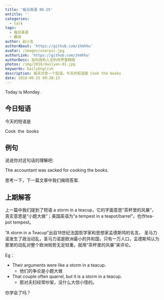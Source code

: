 ```yaml
---
title: '每日英语 06-25'
entitle: ''
categories:
  - talk
tags:
  - 每日英语
  - 翻译
author: 赵小生
authorAbout: 'https://github.com/zhmhhu'
avatar: /images/userpic.jpg
authorLink: 'https://github.com/zhmhhu'
authorDesc: 在科技和人文的世界里翱翔
photos: /img/2018/dailyen-01.jpg
keywords: DailyEnglish
description: 每天分享一个短语，今天的短语是 Cook the books
date: 2018-06-25 09:38:13
---
```


Today is Monday.

## 今日短语

今天的短语是

Cook the books

## 例句

说说你对这句话的理解吧:

The accountant was sacked for cooking the books.

思考一下，下一篇文章中我们揭晓答案.

## 上期解答

上一篇中我们提到了短语 a storm in a teacup，它的字面意思“茶杯里的风暴”，真实意思是“小题大做”；美国英语为“a tempest in a teapot/barrel”，也作tea-pot tempest。

“A storm in a Teacup”出自18世纪法国哲学家和思想家孟德斯鸠的名言。
圣马力诺发生了政治动乱，圣马力诺是欧洲最小的共和国，只有一万人口，孟德斯鸠认为那里的动乱对整个欧洲局势无足轻重，就用“茶杯里的风暴”来评论。

Eg：
-  Their arguments were like a storm in a teacup. 
   -  他们的争论是小题大做
-  That couple often quarrel, but it is a storm in a teacup. 
   -  那对夫妇经常吵架，没什么大惊小怪的。

你学会了吗？
